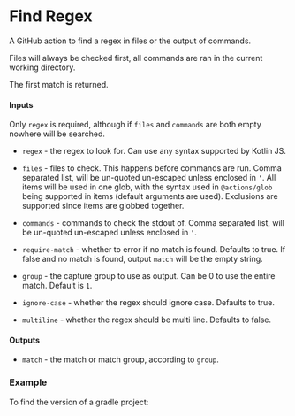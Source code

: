 # Find Regex

A GitHub action to find a regex in files or the output of commands.

Files will always be checked first, all commands are ran in the current working directory.

The first match is returned.

#### Inputs

Only `regex` is required, although if `files` and `commands` are both empty nowhere will be searched.

* `regex` - the regex to look for. Can use any syntax supported by Kotlin JS.

* `files` - files to check. This happens before commands are run. Comma separated list, will be un-quoted un-escaped
  unless enclosed in `'`. All items will be used in one glob, with the syntax used in `@actions/glob` being supported in
  items (default arguments are used). Exclusions are supported since items are globbed together.
* `commands` - commands to check the stdout of. Comma separated list, will be un-quoted un-escaped unless enclosed
  in `'`.
* `require-match` - whether to error if no match is found. Defaults to true. If false and no match is found,
  output `match` will be the empty string.
* `group` - the capture group to use as output. Can be 0 to use the entire match. Default is `1`.
* `ignore-case` - whether the regex should ignore case. Defaults to true.
* `multiline` - whether the regex should be multi line. Defaults to false.

#### Outputs

* `match` - the match or match group, according to `group`.

### Example

To find the version of a gradle project:

